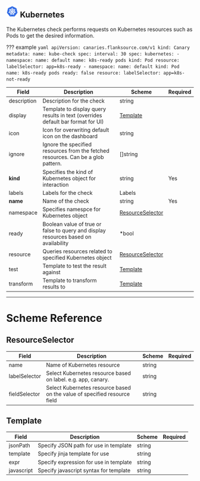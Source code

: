 ## <img src='https://raw.githubusercontent.com/flanksource/flanksource-ui/main/src/icons/kubernetes.svg' style='height: 32px'/> Kubernetes

The Kubernetes check performs requests on Kubernetes resources such as Pods to get the desired information.

??? example
     ```yaml
      apiVersion: canaries.flanksource.com/v1
      kind: Canary
      metadata:
        name: kube-check
      spec:
        interval: 30
        spec:
          kubernetes:
            - namespace:
                name: default
              name: k8s-ready pods
              kind: Pod
              resource:
                labelSelector: app=k8s-ready
            - namespace:
                name: default
              kind: Pod
              name: k8s-ready pods
              ready: false
              resource:
                labelSelector: app=k8s-not-ready
     ```

| Field | Description | Scheme | Required |
| ----- | ----------- | ------ | -------- |
| description | Description for the check | string |  |
| display | Template to display query results in text (overrides default bar format for UI) | [Template](#template) |  |
| icon | Icon for overwriting default icon on the dashboard | string |  |
| ignore | Ignore the specified resources from the fetched resources. Can be a glob pattern. | \[\]string |  |
| **kind** | Specifies the kind of Kubernetes object for interaction | string | Yes |
| labels | Labels for the check | Labels |  |
| **name** | Name of the check | string | Yes |
| namespace | Specifies namespce for Kubernetes object | [ResourceSelector](#resourceselector) |  |
| ready | Boolean value of true or false to query and display resources based on availability | *bool |  |
| resource | Queries resources related to specified Kubernetes object | [ResourceSelector](#resourceselector) |  |
| test | Template to test the result against | [Template](#template) |  |
| transform | Template to transform results to | [Template](#template) |  |

---
# Scheme Reference

## ResourceSelector

| Field | Description | Scheme | Required |
| ----- | ----------- | ------ | -------- |
| name | Name of Kubernetes resource | string |  |
| labelSelector | Select Kubernetes resource based on label. e.g. app, canary. | string |
| fieldSelector | Select Kubernetes resource based on the value of specified resource field | string |

## Template

| Field | Description | Scheme | Required |
| ----- | ----------- | ------ | -------- |
| jsonPath | Specify JSON path for use in template| string |  |
| template | Specify jinja template for use | string |  |
| expr | Specify expression for use in template  | string |  |
| javascript | Specify javascript syntax for template | string |  |
